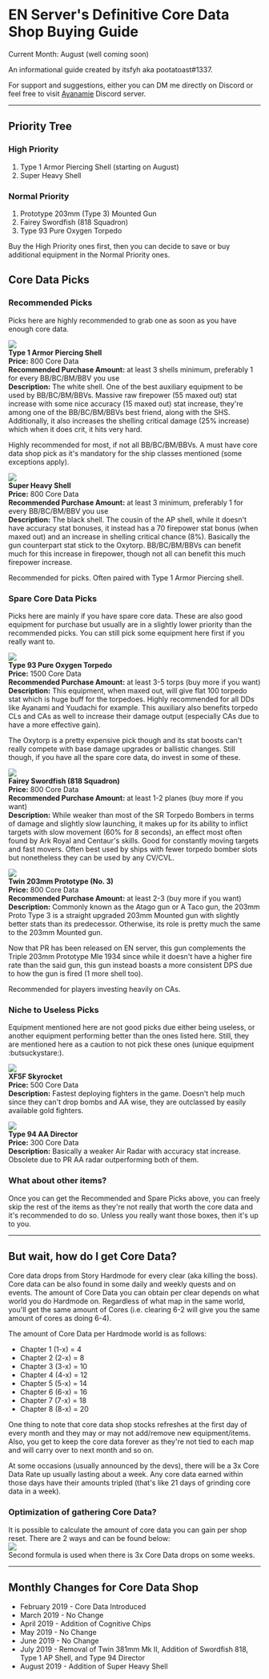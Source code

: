 # EN Server's Definitive Core Data Shop Buying Guide
Current Month: August (well coming soon)

An informational guide created by itsfyh aka pootatoast#1337.

For support and suggestions, either you can DM me directly on Discord or feel free to visit [Ayanamie](https://discord.gg/adhCXnn) Discord server.

---

## Priority Tree
### High Priority
1. Type 1 Armor Piercing Shell (starting on August)
2. Super Heavy Shell

### Normal Priority
1. Prototype 203mm (Type 3) Mounted Gun
2. Fairey Swordfish (818 Squadron)
3. Type 93 Pure Oxygen Torpedo

Buy the High Priority ones first, then you can decide to save or buy additional equipment in the Normal Priority ones.

## Core Data Picks
### Recommended Picks

Picks here are highly recommended to grab one as soon as you have enough core data.

![](/Resources/SR_Type_1_AP_Shell.png)<br>
__Type 1 Armor Piercing Shell__<br>
__Price:__ 800 Core Data<br>
__Recommended Purchase Amount:__ at least 3 shells minimum, preferably 1 for every BB/BC/BM/BBV you use<br>
__Description:__ The white shell. One of the best auxiliary equipment to be used by BB/BC/BM/BBVs. Massive raw firepower (55  maxed out) stat increase with some nice accuracy (15 maxed out) stat increase, they're among one of the BB/BC/BM/BBVs best friend, along with the SHS. Additionally, it also increases the shelling critical damage (25% increase) which when it does crit, it hits very hard.

Highly recommended for most, if not all BB/BC/BM/BBVs. A must have core data shop pick as it's mandatory for the ship classes mentioned (some exceptions apply).

![](/Resources/SR_Super_Heavy_Shell.png)<br>
__Super Heavy Shell__<br>
__Price:__ 800 Core Data<br>
__Recommended Purchase Amount:__ at least 3 minimum, preferably 1 for every BB/BC/BM/BBV you use<br>
__Description:__ The black shell. The cousin of the AP shell, while it doesn't have accuracy stat bonuses, it instead has a 70 firepower stat bonus (when maxed out) and an increase in shelling critical chance (8%). Basically the gun counterpart stat stick to the Oxytorp. BB/BC/BM/BBVs can benefit much for this increase in firepower, though not all can benefit this much firepower increase.

Recommended for picks. Often paired with Type 1 Armor Piercing shell.

### Spare Core Data Picks
Picks here are mainly if you have spare core data. These are also good equipment for purchase but usually are in a slightly lower priority than the recommended picks. You can still pick some equipment here first if you really want to.

![](/Resources/UR_Type_93_Oxytorp.png)<br>
__Type 93 Pure Oxygen Torpedo__<br>
__Price:__ 1500 Core Data<br>
__Recommended Purchase Amount:__ at least 3-5 torps (buy more if you want)<br>
__Description:__ This equipment, when maxed out, will give flat 100 torpedo stat which is huge buff for the torpedoes. Highly recommended for all DDs like Ayanami and Yuudachi for example. This auxiliary also benefits torpedo CLs and CAs as well to increase their damage output (especially CAs due to have a more effective gain).

The Oxytorp is a pretty expensive pick though and its stat boosts can't really compete with base damage upgrades or ballistic changes. Still though, if you have all the spare core data, do invest in some of these.

![](/Resources/SR_Fairey_Swordfish_818.png)<br>
__Fairey Swordfish (818 Squadron)__<br>
__Price:__ 800 Core Data<br>
__Recommended Purchase Amount:__ at least 1-2 planes (buy more if you want)<br>
__Description:__ While weaker than most of the SR Torpedo Bombers in terms of damage and slightly slow launching, it makes up for its ability to inflict targets with slow movement (60% for 8 seconds), an effect most often found by Ark Royal and Centaur's skills. Good for constantly moving targets and fast movers. Often best used by ships with fewer torpedo bomber slots but nonetheless they can be used by any CV/CVL.

![](/Resources/SR_Twin_203mm_No_3_Prototype.png)<br>
__Twin 203mm Prototype (No. 3)__<br>
__Price:__ 800 Core Data<br>
__Recommended Purchase Amount:__ at least 2-3 (buy more if you want)<br>
__Description:__ Commonly known as the Atago gun or A Taco gun, the 203mm Proto Type 3 is a straight upgraded 203mm Mounted gun with slightly better stats than its predecessor. Otherwise, its role is pretty much the same to the 203mm Mounted gun.

Now that PR has been released on EN server, this gun complements the Triple 203mm Prototype Mle 1934 since while it doesn't have a higher fire rate than the said gun, this gun instead boasts a more consistent DPS due to how the gun is fired (1 more shell too).

Recommended for players investing heavily on CAs.

### Niche to Useless Picks
Equipment mentioned here are not good picks due either being useless, or another equipment performing better than the ones listed here. Still, they are mentioned here as a caution to not pick these ones (unique equipment :butsuckystare:).

![](/Resources/E_Grumman_XF5F_Skyrocket.png)<br>
__XF5F Skyrocket__<br>
__Price:__ 500 Core Data<br>
__Description:__ Fastest deploying fighters in the game. Doesn't help much since they can't drop bombs and AA wise, they are outclassed by easily available gold fighters.

![](/Resources/E_Type_94_Director.png)<br>
__Type 94 AA Director__<br>
__Price:__ 300 Core Data<br>
__Description:__ Basically a weaker Air Radar with accuracy stat increase. Obsolete due to PR AA radar outperforming both of them.


### What about other items?
Once you can get the Recommended and Spare Picks above, you can freely skip the rest of the items as they're not really that worth the core data and it's recommended to do so. Unless you really want those boxes, then it's up to you.

---

## But wait, how do I get Core Data?
Core data drops from Story Hardmode for every clear (aka killing the boss). Core data can be also found in some daily and weekly quests and on events. The amount of Core Data you can obtain per clear depends on what world you do Hardmode on. Regardless of what map in the same world, you'll get the same amount of Cores (i.e. clearing 6-2 will give you the same amount of cores as doing 6-4).

The amount of Core Data per Hardmode world is as follows:
- Chapter 1 (1-x) = 4
- Chapter 2 (2-x) = 8
- Chapter 3 (3-x) = 10
- Chapter 4 (4-x) = 12
- Chapter 5 (5-x) = 14
- Chapter 6 (6-x) = 16
- Chapter 7 (7-x) = 18
- Chapter 8 (8-x) = 20

One thing to note that core data shop stocks refreshes at the first day of every month and they may or may not add/remove new equipment/items. Also, you get to keep the core data forever as they're not tied to each map and will carry over to next month and so on.

At some occasions (usually announced by the devs), there will be a 3x Core Data Rate up usually lasting about a week. Any core data earned within those days have their amounts tripled (that's like 21 days of grinding core data in a week).

### Optimization of gathering Core Data?
It is possible to calculate the amount of core data you can gain per shop reset. There are 2 ways and can be found below:<br>
![](/Resources/Formulas/Core_Data_Formula.png)<br>
Second formula is used when there is 3x Core Data drops on some weeks.

---

## Monthly Changes for Core Data Shop
- February 2019 - Core Data Introduced
- March 2019 - No Change
- April 2019 - Addition of Cognitive Chips
- May 2019 - No Change
- June 2019 - No Change
- July 2019 - Removal of Twin 381mm Mk II, Addition of Swordfish 818, Type 1 AP Shell, and Type 94 Director
- August 2019 - Addition of Super Heavy Shell
